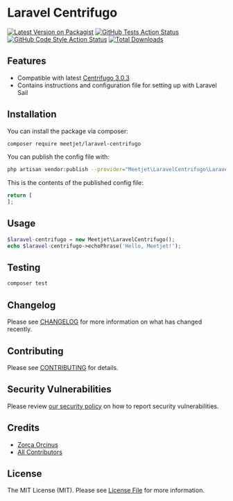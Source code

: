 # Laravel Centrifugo

[![Latest Version on Packagist](https://img.shields.io/packagist/v/meetjet/laravel-centrifugo.svg?style=flat-square)](https://packagist.org/packages/meetjet/laravel-centrifugo)
[![GitHub Tests Action Status](https://img.shields.io/github/workflow/status/meetjet/laravel-centrifugo/run-tests?label=tests)](https://github.com/meetjet/laravel-centrifugo/actions?query=workflow%3Arun-tests+branch%3Amain)
[![GitHub Code Style Action Status](https://img.shields.io/github/workflow/status/meetjet/laravel-centrifugo/Check%20&%20fix%20styling?label=code%20style)](https://github.com/meetjet/laravel-centrifugo/actions?query=workflow%3A"Check+%26+fix+styling"+branch%3Amain)
[![Total Downloads](https://img.shields.io/packagist/dt/meetjet/laravel-centrifugo.svg?style=flat-square)](https://packagist.org/packages/meetjet/laravel-centrifugo)

## Features
- Compatible with latest [Centrifugo 3.0.3](https://github.com/centrifugal/centrifugo/releases/tag/v3.0.3) 
- Contains instructions and configuration file for setting up with Laravel Sail

## Installation

You can install the package via composer:

```bash
composer require meetjet/laravel-centrifugo
```

You can publish the config file with:
```bash
php artisan vendor:publish --provider="Meetjet\LaravelCentrifugo\LaravelCentrifugoServiceProvider" --tag="laravel-centrifugo-config"
```

This is the contents of the published config file:
```php
return [
];
```

## Usage

```php
$laravel-centrifugo = new Meetjet\LaravelCentrifugo();
echo $laravel-centrifugo->echoPhrase('Hello, Meetjet!');
```

## Testing

```bash
composer test
```

## Changelog

Please see [CHANGELOG](CHANGELOG.md) for more information on what has changed recently.

## Contributing

Please see [CONTRIBUTING](.github/CONTRIBUTING.md) for details.

## Security Vulnerabilities

Please review [our security policy](../../security/policy) on how to report security vulnerabilities.

## Credits

- [Zorca Orcinus](https://github.com/zorca)
- [All Contributors](../../contributors)

## License

The MIT License (MIT). Please see [License File](LICENSE.md) for more information.
